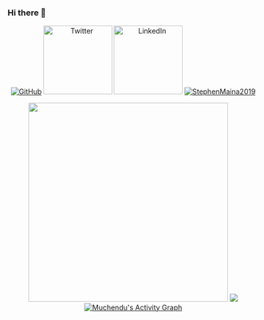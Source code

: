 ### Hi there 👋

<p align="center">
  <a href="https://github.com/StephenMaina2019"><img src="https://img.shields.io/github/followers/StephenMaina2019.svg?label=GitHub&style=social" alt="GitHub"></a>
  <a href="https://twitter.com/MuchenduOnIt"><img height="137.3px" src="https://img.shields.io/twitter/follow/MuchenduOnIt?label=Twitter&style=social" alt="Twitter"></a>
  <a href="https://www.linkedin.com/in/muchendu-maina-a0762a1a1"><img height="137.3px" src="https://img.shields.io/badge/LinkedIn--_.svg?style=social&logo=linkedin" alt="LinkedIn"></a>
  <a href="/"><img src="https://komarev.com/ghpvc/?username=StephenMaina2019&label=Profile%20Views&color=orange&style=flat" alt="StephenMaina2019" /></a>
</p>

<p align="center">
  <img src="https://github-readme-stats.vercel.app/api?username=StephenMaina2019&show_icons=true&theme=highcontrast" width="400">
  <a href="https://github.com/StephenMaina2019/github-readme-stats"><img src="https://github-readme-stats.vercel.app/api/top-langs/?username=StephenMaina2019&layout=compact&theme=highcontrast" /></a>
  <a href="https://github.com/Finyasy/github-readme-activity-graph"><img alt="Muchendu's Activity Graph" src="https://activity-graph.herokuapp.com/graph?username=StephenMaina2019&bg_color=1F222E&color=F8D866&line=D9E650&point=FFFFFF&hide_border=true" /></a>
 </p>

<!--
**StephenMaina2019/StephenMaina2019** is a ✨ _special_ ✨ repository because its `README.md` (this file) appears on your GitHub profile.

Here are some ideas to get you started:

- 🔭 I’m currently working on ...
- 🌱 I’m currently learning ...
- 👯 I’m looking to collaborate on ...
- 🤔 I’m looking for help with ...
- 💬 Ask me about ...
- 📫 How to reach me: ...
- 😄 Pronouns: ...
- ⚡ Fun fact: ...
-->
